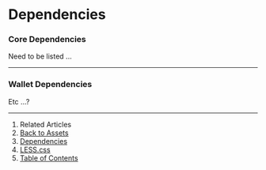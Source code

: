 Dependencies
============

### Core Dependencies

Need to be listed ...

---

### Wallet Dependencies

Etc ...?

---

1. Related Articles
2. [Back to Assets](../../assets/)
2. [Dependencies](../dependencies/)
3. [LESS.css](../less/)
4. [Table of Contents](../../../)
